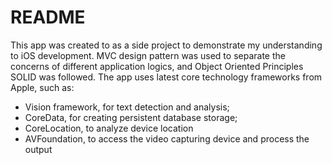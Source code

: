 # README
This app was created to as a side project to demonstrate my understanding to iOS development.
MVC design pattern was used to separate the concerns of different application logics, and Object Oriented Principles SOLID was followed.
The app uses latest core technology frameworks from Apple, such as:
- Vision framework, for text detection and analysis; 
- CoreData, for creating persistent database storage;
- CoreLocation, to analyze device location
- AVFoundation, to access the video capturing device and process the output
